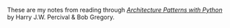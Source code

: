These are my notes from reading through [*Architecture Patterns with Python*](https://www.cosmicpython.com/#buy_the_book) by Harry J.W. Percival & Bob Gregory.
